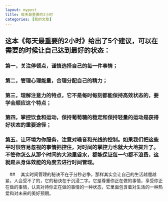 ```yaml
---
layout: mypost
title: 每天最重要的2小时
categories: [我的文章]
---
```

##  这本《每天最重要的2小时》给出了5个建议，可以在需要的时候让自己达到最好的状态：
  ### 第一，关注停顿点，谨慎选择自己的每一件事情；
  ### 第二，管理心理能量，合理分配自己的精力；
  ### 第三，理解注意力的特点，它不是每时每刻都能保持高效状态的，要学会顺应这个特点；
  ### 第四，掌控饮食和运动，保持葡萄糖的稳定和保持轻量的运动是获得好状态的重要途径；
  ### 第五，让环境为你服务，注意对噪音和光线的控制。如果我们把这些平时很容易忽视的事情把控住，对时间的掌控力也就大大地提升了。不管你怎么从那个时间的大池里舀水，都能保证每一勺都不浪费，这就是从身体效能的角度去进行时间管理。
　## 　其实时间管理的秘诀不在于分秒必争，那样其实会让自己的生活越绷越紧，人会受不了的，它的秘诀在于沉浸二字。它是尊重你正在做的事情，享受你正在做的事情，认真对待你正在做的事情的一种状态，它里面包含着对生活的一种热爱和对未来的美好预期。